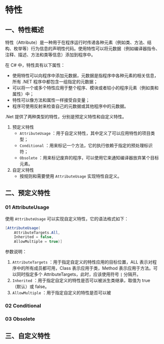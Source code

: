 # 特性

## 一、特性概述
特性（Attribute）是一种用于在程序运行时传递各种元素（例如类、方法、结构、枚举等）行为信息的声明性代码。使用特性可以将元数据（例如编译器指令、注释、描述、方法和类等信息）添加到程序中。
  
在 C# 中，特性具有以下属性：  

-   使用特性可以向程序中添加元数据，元数据是指程序中各种元素的相关信息，所有 .NET 程序中都包含一组指定的元数据；
-   可以将一个或多个特性应用于整个程序、模块或者较小的程序元素（例如类和属性）中；
-   特性可以像方法和属性一样接受自变量；
-   程序可使用反射来检查自己的元数据或其他程序中的元数据。

.Net 提供了两种类型的特性，分别是预定义特性和自定义特性。

1. 预定义特性
	-   `AttributeUsage` ：用于自定义特性，其中定义了可以应用特性的项目类型；
	-   `Conditional` ：用来标记一个方法，它的执行依赖于指定的预处理标识符；
	-   `Obsolete` ：用来标记废弃的程序，可以使用它来通知编译器放弃某个目标元素。
2. 自定义特性
	- 按规则和需要使用 `AttributeUsage` 实现特性自定义。


## 二、预定义特性
### 01 AttributeUsage
使用 `AttributeUsage` 可以实现自定义特性，它的语法格式如下：

```csharp
[AttributeUsage(
	AttributeTargets.All, 
	Inherited = false, 
	AllowMultiple = true)]
```

参数说明：

1. `AttributeTargets` ：用于指定自定义的特性应用的目标位置，ALL 表示对程序中的所有成员都可用，Class 表示应用于类，Method 表示应用于方法。可以同时指定多个 AttributeTargets，此时，应该使用符号 `|` 分隔开。
2. `Inherited` ：用于指定自定义的特性是否可以被派生类继承，取值为 true （默认）或 false。
3. `AllowMultiple` ：用于指定自定义的特性是否可以被
### 02 Conditional

### 03 Obsolete

## 三、自定义特性